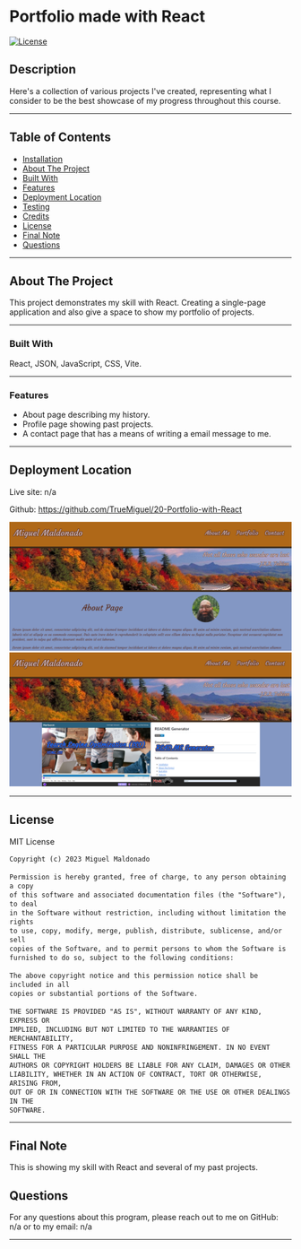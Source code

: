 # Portfolio made with React
<!-- Title  -->
[![License](https://img.shields.io/badge/license-MIT-blue.svg)](https://opensource.org/licenses/MIT)
<!-- Title  -->

## Description
Here's a collection of various projects I've created, representing what I consider to be the best showcase of my progress throughout this course.

---

## Table of Contents

<!-- Table of Contents -->

- [Installation](#installation)
- [About The Project](#about_project)
- [Built With](#built_with)
- [Features](#features)
- [Deployment Location](#deployment_location)
- [Testing](#testing)
- [Credits](#credits)
- [License](#license)
- [Final Note](#final_note)
- [Questions](#questions)

---

## About The Project <a id="about_project"></a>
<!-- About the Project -->
This project demonstrates my skill with React. Creating a single-page application and also give a space to show my portfolio of projects. 

---

### Built With <a id="built_with"></a>
<!-- Built With -->
React, JSON, JavaScript, CSS, Vite.

---

### Features <a id="features"></a>
<!-- Features -->

* About page describing my history.
* Profile page showing past projects.
* A contact page that has a means of writing a email message to me. 

---

## Deployment Location <a id="deployment_location"></a>

<!-- Deployment Location -->
Live site: n/a

Github: https://github.com/TrueMiguel/20-Portfolio-with-React

<!-- screen shot example of project -->
![Page on start up](./assets/Screenshot1.png)
![Page on start up](./assets/Screenshot2.png)

---

## License <a id="license"></a>
MIT License

    Copyright (c) 2023 Miguel Maldonado
    
    Permission is hereby granted, free of charge, to any person obtaining a copy
    of this software and associated documentation files (the "Software"), to deal
    in the Software without restriction, including without limitation the rights
    to use, copy, modify, merge, publish, distribute, sublicense, and/or sell
    copies of the Software, and to permit persons to whom the Software is
    furnished to do so, subject to the following conditions:
    
    The above copyright notice and this permission notice shall be included in all
    copies or substantial portions of the Software.
    
    THE SOFTWARE IS PROVIDED "AS IS", WITHOUT WARRANTY OF ANY KIND, EXPRESS OR
    IMPLIED, INCLUDING BUT NOT LIMITED TO THE WARRANTIES OF MERCHANTABILITY,
    FITNESS FOR A PARTICULAR PURPOSE AND NONINFRINGEMENT. IN NO EVENT SHALL THE
    AUTHORS OR COPYRIGHT HOLDERS BE LIABLE FOR ANY CLAIM, DAMAGES OR OTHER
    LIABILITY, WHETHER IN AN ACTION OF CONTRACT, TORT OR OTHERWISE, ARISING FROM,
    OUT OF OR IN CONNECTION WITH THE SOFTWARE OR THE USE OR OTHER DEALINGS IN THE
    SOFTWARE.

---

## Final Note <a id="final_note"></a>
<!-- Final Note -->
This is showing my skill with React and several of my past projects. 

## Questions <a id="questions"></a>
For any questions about this program, please reach out to me on GitHub: n/a or to my email: n/a

---
    